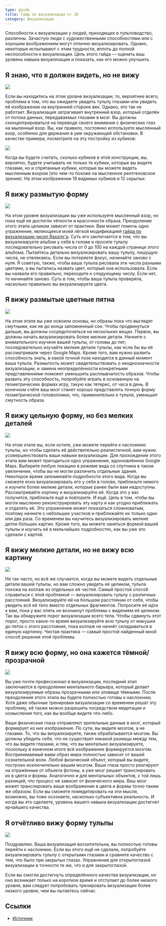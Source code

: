 ```yaml
---
type: guide
title: Гайд по визуализации от JD
category: Визуализация
---
```

 
Способности к визуализации у людей, приходящих в тульповодство, различны. Зачастую люди с художественными способностями или с хорошим воображением могут отлично визуализировать. Однако, некоторые испытывают с этим трудности, вплоть до полной неспособности к визуализации. Цель этого гайда — оценить ваш уровень навыка визуализации и показать, как его можно улучшить.


## Я знаю, что я должен видеть, но не вижу

![](1.png)

Если вы находитесь на этом уровне визуализации, то, вероятнее всего, проблема в том, что вы ожидаете увидеть тульпу глазами или увидеть её изображение на внутренней стороне век. Однако, это так не работает. Визуализация затрагивает внутренний взор, который отделён от потока данных, передаваемых глазами в мозг. Вы должны сконцентрироваться на переводе своего внимания с физических глаз на мыленный взор. Вы, как правило, постоянно используете мысленный взор, особенно для держания в уме окружающей обстановки. В качестве примера, посмотрите на эту постройку из кубиков:

![](2.jpg)

Когда вы будете считать, сколько кубиков в этой конструкции, вы, вероятно, будете учитывать не только те кубики, которые вы видите глазами, но и спрятанные кубики, которые вы можете видеть мысленным взором (это чем-то похоже на мысленное рентгеновское зрение). На этом изображении 19 видимых кубиков и 12 скрытых.


## Я вижу размытую форму

![](3.png)

На этом уровне визуализации вы уже используете мысленный взор, но пока ещё не достигли чёткости и красочности образа. Преодоление этого этапа целиком зависит от практики. Вам может помочь одно упражнение, являющееся моей лёгкой модификацией [гайда по визуализации чисел Rasznir’а](https://community.tulpa.info/thread-visualization-visualization-focus-guide). Суть его заключается в том, что вы визуализируете альбом у себя в голове и просите тульпу последовательно рисовать числа от 0 до 100 на каждой странице этого альбома. Пытайтесь детально визуализировать вашу тульпу, пишущую числа, не отвлекаясь. Если вы потеряете фокус, начинайте заново с нуля. Я советую, также, чтобы ваша тульпа рисовала эти числа разными цветами, а вы пытались назвать цвет, который она использовала. Если вы назвали его правильно, переходите к следующему числу. Если нет, то начинайте заново. Суть в том, чтобы ваша тульпа проверяла, насколько правильно вы визуализируете цвета.


## Я вижу размытые цветные пятна

![](4.png)

На этом этапе вы уже освоили основы, но образы пока что выглядят смутными, как не до конца запомненный сон. Чтобы продвинуться дальше, вы должны сосредоточиться на нескольких вещах. Первое, вы должны начать визуализировать более мелкие детали. Начните с внимательного изученя вашей тульпы, от головы до пят; последовательно изучайте мелкие детали тульпы, как если бы вы её рассматривали через Google Maps. Кроме того, вам нужно развить способность знать, в какой точной позе находится в данный момент ваша тульпа. Размытость может свидетельствовать о неоднозначности визуализации, и замена неопределённости конкретными представлениями поможет уменьшить расплывчатость образов. Чтобы развить эту способность, попробуйте играть в основанную на геометрических формах игру, такую как тетерис, от часа в день. В конечном счёте ваш мозг станет хорошо представлять точную форму геометрической головоломки, что, применительно к тульпе, уменьшит смутность образа.


## Я вижу цельную форму, но без мелких деталей

![](5.png)

На этом этапе вы, если хотите, уже можете перейти к наслоению тульпы, но чтобы сделать её действительно реалистичной, вам нужно усовершенствовать ваши навыки визуализации. Для прохождения этого этапа вам может пригодиться одно упражнение, вдохновлённое Google Maps. Выберите любую локацию в режиме вида со спутника в таком увеличении, чтобы вы не могли различить отдельные здания. Некоторое время запоминайте подробности этого вида. Когда вы сможете ясно визуализировать его у себя в голове, приблизьте немого и изучите более мелкие детали, которые ранее были вам недоступны. Рассматривайте кортину и визуализируйте её. Когда это у вас получится, приблизьте ещё и повторите. И ещё. Цель в том, чтобы вы могли мысленно реконструировать эту карту и как угодно приближать и отдалять её. Это упражнение может показаться сложноватым, поэтому начните с небольших участков и приближайте их только один или два раза. Со временем вы научитесь визуализировать мелкие детли бóльших картин. Кроме того, вы можете заняться формой вашей тульпы и изучить её в мельчайших подробностях, как вы уже это сделали с картой.



## Я вижу мелкие детали, но не вижу всю картину

![](6.png)

Не так часто, но всё же случается, когда вы можете видеть отдельные детали вашей тульпы, но вам сложно увидеть её целиком, тульпа похожа на коллаж из отдельных её частей. Самый простой способ справиться с этой проблемой — визуализировать тульпу с различных расстояний. Визуализируйте ей на большом расстоянии от себя, чтобы увидеть всё её тело вместо отдельных фрагментов. Попросите её идти к вам, пока у вас опять не возникнут проблемы с видением её целиком. Так вы обнаружите порог визуализации всего тела. Чтобы сдвинуть этот порог, просто какое-то время визуализируйте всю тульпу от макушки до пяток с этого расстояния, пока коллаж не начнёт складываться в единую картинку. Чистая практика — самый простой найденный мной способ решения этой проблемы.




## Я вижу всю форму, но она кажется тёмной/прозрачной

![](7.png)

Вы уже почти профессионал в визуализации, последний этап заключается в преодолении ментального барьера, который делает визуализируемые образы прозрачными или зловеще тёмными. После преодоления этого этапа вы будете полностью готовы к наслоению. Хотя даже обычные тренировки визуализации со временем решат эту проблему, её также можно разрешить посредством медитации и осмысления того, как вы вообще видите что-либо. 

Ваши физические глаза отправляют зрительные данные в мозг, который формирует из них изображение. По сути, вы видите мозгом, а не глазами. То, что вы визуализируете, также обрабатывается мозгом. Вы должны убедить себя, что не существует никакой разницы между тем, что вы видите глазами, и тем, что вы ментально визуализируете, поскольку в конечном итоге всё изображение формируется мозгом. Воспринимаемый вами образ мира полностью зависит от вашей сознательной воли. Любой физический объект, который вы видите, построен исключительно вашим мозгом. Ваши глаза просто реагируют на отражённые от объекта фотоны, а уже мозг решает транслировать их в цвета и формы. Аналогично и для ментальных объектов, с той лишь разницей, что процесс не зависит от физического мира. Ваш мозг может транслировать ваше воображение в цвета и формы точно таким же образом. Если вы сможете помедитировать на эти мысли, возможно, вы тоже осознаете, насколько субъективна реальность. И когда вы это сделаете, уровень вашего навыка визуализации достигнет ярчайшего качества.


## Я отчётливо вижу форму тульпы

![](8.png)

Поздравляю. Ваша визуализация восхитительна, вы полностью готовы перейти к наслоению. Если вы этого ещё не сделали, попробуйте визуализировать тульпу с открытыми глазами и сравните качество с тем, что было при закрытых глазах. Упражнения для открытоглазой визуализации в точности те же, что и для закрытоглазой.

Если вы смогли достигнуть определённого качества визуализации, но оно возникает только на короткое время и отступает до более низкого уровня, вам следует попробовать тренировать визуализации более низкого уровня, чем вы пытаетесь сейчас.

## Ссылки

  * [Источник](https://community.tulpa.info/thread-visualization-jd-s-guide-to-visualization)


